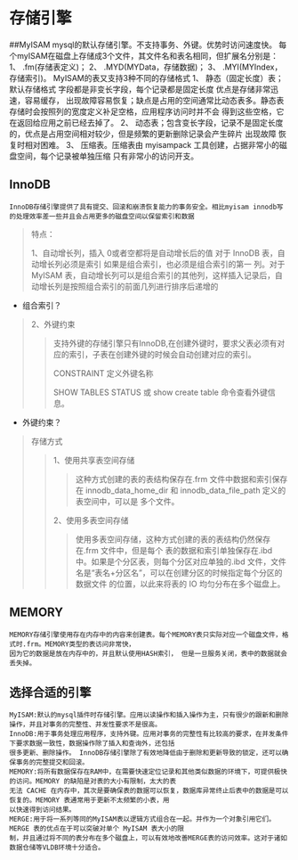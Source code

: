 # 存储引擎

##MyISAM
    mysql的默认存储引擎。不支持事务、外键。优势时访问速度快。
    每个myISAM在磁盘上存储成3个文件，其文件名和表名相同，但扩展名分别是：
    1、 .fm(存储表定义)；
    2、 .MYD(MYData，存储数据)；
    3、 .MYI(MYIndex，存储索引)。
    MyISAM的表又支持3种不同的存储格式
    1、 静态（固定长度）表；默认存储格式 字段都是非变长字段，每个记录都是固定长度 优点是存储非常迅速，容易缓存，
        出现故障容易恢复；缺点是占用的空间通常比动态表多。静态表存储时会按照列的宽度定义补足空格，应用程序访问时并不会
        得到这些空格，它在返回给应用之前已经去掉了。
    2、 动态表；包含变长字段，记录不是固定长度的，优点是占用空间相对较少，但是频繁的更新删除记录会产生碎片 出现故障
        恢复时相对困难。
    3、 压缩表。压缩表由 myisampack 工具创建，占据非常小的磁盘空间，每个记录被单独压缩 只有非常小的访问开支。

## InnoDB
    InnoDB存储引擎提供了具有提交、回滚和崩溃恢复能力的事务安全。相比myisam innodb写的处理效率差一些并且会占用更多的磁盘空间以保留索引和数据
    
> 特点：
>  
>  1、自动增长列，插入 0或者空都将是自动增长后的值 对于 InnoDB 表，自动增长列必须是索引 如果是组合索引，也必须是组合索引的第一
   列。对于 MyISAM 表，自动增长列可以是组合索引的其他列，这样插入记录后，自动增长列是按照组合索引的前面几列进行排序后递增的

+  组合索引？
>  2、外键约束
>> 支持外键的存储引擎只有InnoDB,在创建外键时，要求父表必须有对应的索引，子表在创建外键的时候会自动创建对应的索引。
>> 
>>CONSTRAINT 定义外键名称
>> 
>> SHOW TABLES STATUS 或 show create table 命令查看外键信息。
>>
+  外键约束？
> 存储方式
>
>>1、使用共享表空间存储
>>>这种方式创建的表的表结构保存在.frm 文件中数据和索引保存在 innodb_data_home_dir 和 innodb_data_file_path 定义的表空间中，可以是
 多个文件。
>>
>>2、使用多表空间存储
>>>使用多表空间存储，这种方式创建的表的表结构仍然保存在.frm 文件中，但是每个
   表的数据和索引单独保存在.ibd 中。如果是个分区表，则每个分区对应单独的.ibd
   文件，文件名是“表名+分区名”，可以在创建分区的时候指定每个分区的数据文件
   的位置，以此来将表的 IO 均匀分布在多个磁盘上。


## MEMORY
    MEMORY存储引擎使用存在内存中的内容来创建表。每个MEMORY表只实际对应一个磁盘文件，格式时.frm。MEMORY类型的表访问非常快，
    因为它的数据是放在内存中的，并且默认使用HASH索引， 但是一旦服务关闭，表中的数据就会丢失掉。
    
    

## 选择合适的引擎
    MyISAM:默认的mysql插件时存储引擎。应用以读操作和插入操作为主，只有很少的跟新和删除操作，并且对事务的完整性、并发性要求不是很高。
    InnoDB:用于事务处理应用程序，支持外键。应用对事务的完整性有比较高的要求，在并发条件下要求数据一致性，数据操作除了插入和查询外，还包括
    很多更新、删除操作。 InnoDB存储引擎除了有效地降低由于删除和更新导致的锁定，还可以确保事务的完整提交和回滚。
    MEMORY:将所有数据保存在RAM中，在需要快速定位记录和其他类似数据的环境下，可提供极快的访问。MEMORY 的缺陷是对表的大小有限制，太大的表
    无法 CACHE 在内存中，其次是要确保表的数据可以恢复，数据库异常终止后表中的数据是可以恢复的。MEMORY 表通常用于更新不太频繁的小表，用
    以快速得到访问结果。
    MERGE:用于将一系列等同的MyISAM表以逻辑方式组合在一起。并作为一个对象引用它们。MERGE 表的优点在于可以突破对单个 MyISAM 表大小的限
    制，并且通过将不同的表分布在多个磁盘上，可以有效地改善MERGE表的访问效率。这对于诸如数据仓储等VLDB环境十分适合。

